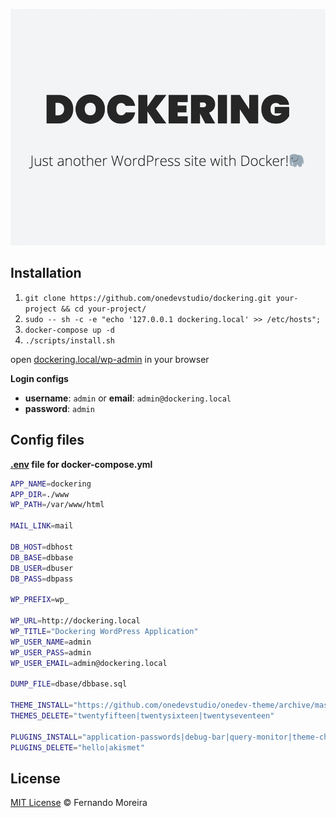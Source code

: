 ![Dockering - Just another WordPress site with Docker! 🐘](/assets/static/screenshot.png)

## Installation

1. `git clone https://github.com/onedevstudio/dockering.git your-project && cd your-project/`
2. `sudo -- sh -c -e "echo '127.0.0.1 dockering.local' >> /etc/hosts";`
3. `docker-compose up -d`
4. `./scripts/install.sh`

open [dockering.local/wp-admin](http://dockering.local/wp-admin) in your browser

**Login configs**

* **username**: `admin` or **email**: `admin@dockering.local`
* **password**: `admin`

## Config files

**[.env](/.env) file for docker-compose.yml**

```bash
APP_NAME=dockering
APP_DIR=./www
WP_PATH=/var/www/html

MAIL_LINK=mail

DB_HOST=dbhost
DB_BASE=dbbase
DB_USER=dbuser
DB_PASS=dbpass

WP_PREFIX=wp_

WP_URL=http://dockering.local
WP_TITLE="Dockering WordPress Application"
WP_USER_NAME=admin
WP_USER_PASS=admin
WP_USER_EMAIL=admin@dockering.local

DUMP_FILE=dbase/dbbase.sql

THEME_INSTALL="https://github.com/onedevstudio/onedev-theme/archive/master.zip"
THEMES_DELETE="twentyfifteen|twentysixteen|twentyseventeen"

PLUGINS_INSTALL="application-passwords|debug-bar|query-monitor|theme-check|log-deprecated-notices|user-switching|wp-example-content"
PLUGINS_DELETE="hello|akismet"
```

## License

[MIT License](/LICENSE) © Fernando Moreira
